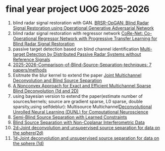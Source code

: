 # final year project UOG 2025-2026
1. blind radar signal restoration with GAN. [BRSR-OpGAN: Blind Radar Signal Restoration using Operational Generative Adversarial Network](https://github.com/MUzairZahid/Blind-Radar-Signal-Restoration)
2. blind radar signal restoration with regressor network [CoRe-Net: Co-Operational Regressor Network with Progressive Transfer Learning for Blind Radar Signal Restoration](https://github.com/MUzairZahid/Blind-Radar-Signal-Restoration)
3. passive target detection based on blind channel identification [Multi-target Detection by Distributed Passive Radar Systems without Reference Signals](https://github.com/LiuRuiQi/Blind-Channel-Identification)
4. [2025-2026-Comparison-of-Blind-Source-Separation-techniques: 7 papers/methods](https://github.com/TUIlmenauAMS/Comparison-of-Blind-Source-Separation-techniques)
5. Esitmate the blur kernel to extend the paper [Joint Multichannel Deconvolution and Blind Source Separation](https://github.com/CEA-jiangming/DecGMCA?tab=readme-ov-file)
6. [A Nonconvex Approach for Exact and Efficient Multichannel Sparse Blind Deconvolution (1d and 2D)](https://github.com/qingqu06/MCS-BD/tree/master)
7. using bayesian version to extend the paper(estimate number of sources/kernels; source are gradient sparse, L0 sparse, double sparsity,using selfdeblur): Multisource Multichannel[Deconvolutional Unrolled Neural Learning (DUNL) for Computational Neuroscience](https://github.com/btolooshams/dunl-compneuro)
8. [Semi-Blind Source Separation with Learned Constraints](https://github.com/RCarloniGertosio/sGMCA)
9. [Blind Source Separation with Non-Coplanar Interferometric Data](https://github.com/RCarloniGertosio/wGMCA)
10. [2d-Joint deconvolution and unsupervised source separation for data on the sphere(2d)](https://github.com/RCarloniGertosio/2DecGMCA)
11. [1d-Joint deconvolution and unsupervised source separation for data on the sphere (1d)](https://github.com/RCarloniGertosio/SDecGMCA)
